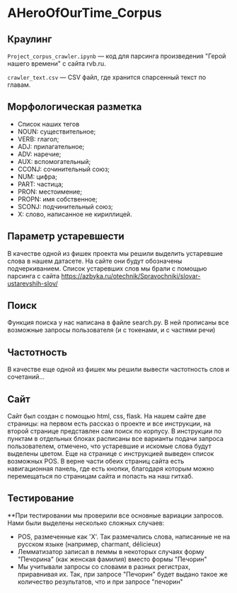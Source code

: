 # AHeroOfOurTime_Corpus
## Краулинг
`Project_corpus_crawler.ipynb` — код для парсинга произведения "Герой нашего времени" с сайта rvb.ru. 

`crawler_text.csv` — CSV файл, где хранится спарсенный текст по главам.

## Морфологическая разметка
- Список наших тегов
- NOUN: существительное;
- VERB: глагол;
- ADJ: прилагательное;
- ADV: наречие;
- AUX: вспомогательный;
- CCONJ: сочинительный союз;
- NUM: цифра;
- PART: частица;
- PRON: местоимение;
- PROPN: имя собственное;
- SCONJ: подчинительный союз;
- X: слово, написанное не кириллицей.

## Параметр устаревшести
В качестве одной из фишек проекта мы решили выделить устаревшие слова в нашем датасете. На сайте они будут обозначены подчеркиванием. Список устаревших слов мы брали с помощью парсинга с сайта https://azbyka.ru/otechnik/Spravochniki/slovar-ustarevshih-slov/
## Поиск
Функция поиска у нас написана в файле search.py. В ней прописаны все возможные запросы пользователя (и с токенами, и с частями речи)

## Частотность
В качестве еще одной из фишек мы решили вывести частотность слов и сочетаний...

## Сайт
Сайт был создан с помощью html, css, flask. На нашем сайте две страницы: на первом есть рассказ о проекте и все инструкции, на второй странице представлен сам поиск по корпусу.
В инструкции по пунктам в отдельных блоках расписаны все варианты подачи запроса пользователем, отмечено, что устаревшие и искомые слова будут выделены цветом. Еще на странице с инструкцией выведен список возможных POS. В верне части обеих страниц сайта есть навигационная панель, где есть кнопки, благодаря которым можно перемещаться по страницам сайта и попасть на наш гитхаб.
## Тестирование
**При тестировании мы проверили все основные вариации запросов. Нами были выделены несколько сложных случаев:
- POS, размеченные как 'X'. Так размечались слова, написанные не на русском языке (например, charmant, délicieux)
- Лемматизатор записал в леммы в некоторых случаях форму "Печорина" (как женская фамилия) вместо формы "Печорин"
- Мы учитывали запросы со словами в разных регистрах, приравнивая их. Так, при запросе "Печорин" будет выдано такое же количество результатов, что и при запросе "печорин"
